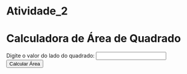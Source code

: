 # Atividade_2
<!DOCTYPE html>
<html>
<head>
  <title>Calculadora de Área de Quadrado</title>
</head>
<body>
  <h1>Calculadora de Área de Quadrado</h1>
  <label for="lado">Digite o valor do lado do quadrado:</label>
  <input type="number" id="lado" />
  <br />
  <button onclick="calcularArea()">Calcular Área</button>
  <br />
  <p id="resultado"></p>

  <script>
    function calcularArea() {
      // Obtém o valor digitado pelo usuário
      var lado = parseFloat(document.getElementById('lado').value);

      // Calcula a área do quadrado (lado * lado)
      var area = lado * lado;

      // Exibe o resultado da área
      var resultadoElement = document.getElementById('resultado');
      resultadoElement.innerHTML = 'A área do quadrado é: ' + area;
    }
  </script>
</body>
</html>
